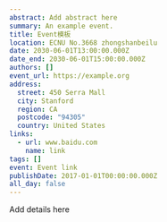 ```yaml
---
abstract: Add abstract here
summary: An example event.
title: Event模板
location: ECNU No.3668 zhongshanbeilu
date: 2030-06-01T13:00:00.000Z
date_end: 2030-06-01T15:00:00.000Z
authors: []
event_url: https://example.org
address:
  street: 450 Serra Mall
  city: Stanford
  region: CA
  postcode: "94305"
  country: United States
links:
  - url: www.baidu.com
    name: link
tags: []
event: Event link
publishDate: 2017-01-01T00:00:00.000Z
all_day: false
---
```


Add details here

